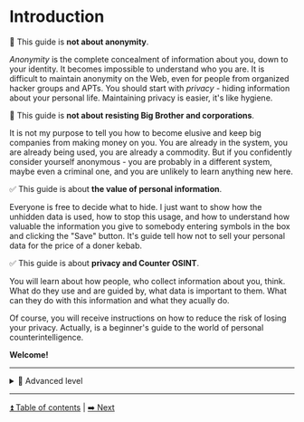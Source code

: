 # Introduction

🚫 This guide is **not about anonymity**.

*Anonymity* is the complete concealment of information about you, down to your identity. It becomes impossible to understand who you are.
It is difficult to maintain anonymity on the Web, even for people from organized hacker groups and APTs.
You should start with *privacy* - hiding information about your personal life. Maintaining privacy is easier, it's like hygiene.

🚫 This guide is **not about resisting Big Brother and corporations**.

It is not my purpose to tell you how to become elusive and keep big companies from making money on you.
You are already in the system, you are already being used, you are already a commodity. But if you confidently consider yourself anonymous - you are probably in a different system, maybe even a criminal one, and you are unlikely to learn anything new here.

✅ This guide is about **the value of personal information**.

Everyone is free to decide what to hide. I just want to show how the unhidden data is used, how to stop this usage, and how to understand how valuable the information you give to somebody entering symbols in the box and clicking the "Save" button. It's guide tell how not to sell your personal data for the price of a doner kebab.

✅ This guide is about **privacy and Counter OSINT**.

You will learn about how people, who collect information about you, think. What do they use and are guided by, what
data is important to them. What can they do with this information and what they acually do.

Of course, you will receive instructions on how to reduce the risk of losing your privacy. Actually,
is a beginner's guide to the world of personal counterintelligence.

**Welcome!**

---

<details>
  <summary>🥷 Advanced level</summary>
  </br>
  On the guide pages, you will also see "🥷 Advanced level" sections.

  They describe protection against more serious threats, but also require more effort and expense.

  If you find these sections more useful to you, then you will surely be interested in a great guide to online anonymity
  ["The Hitchhiker's Guide to Online Anonymity"](https://whiteprime.github.io/thgtoa/).

  It is quite difficult to follow it (in the realities of Russia it is almost impossible), but it contains a lot of additional information, recommendations and references not knowingly included in this guide.

</details>

---

[⏫ Table of contents](../README.md) | [➡️ Next](./importance.md)
